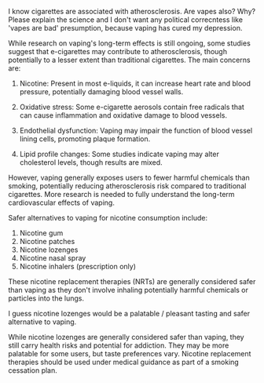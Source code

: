 I know cigarettes are associated with atherosclerosis. Are vapes also? Why? Please explain the science and I don't want any political correcntess like 'vapes are bad' presumption, because vaping has cured my depression.

While research on vaping's long-term effects is still ongoing, some studies suggest that e-cigarettes may contribute to atherosclerosis, though potentially to a lesser extent than traditional cigarettes. The main concerns are:

1. Nicotine: Present in most e-liquids, it can increase heart rate and blood pressure, potentially damaging blood vessel walls.

2. Oxidative stress: Some e-cigarette aerosols contain free radicals that can cause inflammation and oxidative damage to blood vessels.

3. Endothelial dysfunction: Vaping may impair the function of blood vessel lining cells, promoting plaque formation.

4. Lipid profile changes: Some studies indicate vaping may alter cholesterol levels, though results are mixed.

However, vaping generally exposes users to fewer harmful chemicals than smoking, potentially reducing atherosclerosis risk compared to traditional cigarettes. More research is needed to fully understand the long-term cardiovascular effects of vaping.

Safer alternatives to vaping for nicotine consumption include:

1. Nicotine gum
2. Nicotine patches
3. Nicotine lozenges
4. Nicotine nasal spray
5. Nicotine inhalers (prescription only)

These nicotine replacement therapies (NRTs) are generally considered safer than vaping as they don't involve inhaling potentially harmful chemicals or particles into the lungs.

I guess nicotine lozenges would be a palatable / pleasant tasting and safer alternative to vaping.

While nicotine lozenges are generally considered safer than vaping, they still carry health risks and potential for addiction. They may be more palatable for some users, but taste preferences vary. Nicotine replacement therapies should be used under medical guidance as part of a smoking cessation plan.

